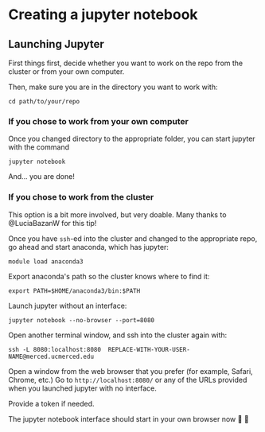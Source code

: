 # Creating a jupyter notebook

## Launching Jupyter

First things first, decide whether you want to work on the repo from the cluster or from your own computer.

Then, make sure you are in the directory you want to work with:

```
cd path/to/your/repo
```

### If you chose to work from your own computer

Once you changed directory to the appropriate folder, you can start jupyter with the command

```
jupyter notebook
```

And... you are done!

### If you chose to work from the cluster

This option is a bit more involved, but very doable. Many thanks to @LuciaBazanW for this tip!

Once you have `ssh`-ed into the cluster and changed to the appropriate repo, go ahead and start anaconda, which has jupyter:

```
module load anaconda3
```

Export anaconda's path so the cluster knows where to find it:

```
export PATH=$HOME/anaconda3/bin:$PATH
```

Launch jupyter without an interface:

```
jupyter notebook --no-browser --port=8080
```

Open another terminal window, and ssh into the cluster again with:

```
ssh -L 8080:localhost:8080  REPLACE-WITH-YOUR-USER-NAME@merced.ucmerced.edu
```

Open a window from the web browser that you prefer (for example, Safari, Chrome, etc.)
Go to `http://localhost:8080/` or any of the URLs provided when you launched jupyter with no interface.

Provide a token if needed.

The jupyter notebook interface should start in your own browser now 🎉 🚀


